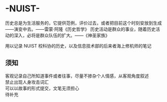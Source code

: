# -NUIST-

历史总是为生活服务的，它提供范例，评价过去，或者把目前这个时刻安放到生成――演变中去。——雷蒙·阿隆《历史哲学》
历史活动是群众的事业，随着历史活动的深入，必将是群众队伍的扩大。——《神圣家族》

用以记录 NUIST 校科协的历史，以及信息技术部的后来者海上修机师的笔记

## 须知

客观记录自己所知道事件或者往事，尽量不掺杂个人情感，从客观角度叙述  
禁止出现人身攻击词汇  
可以以故事的形式提交，文笔无须担心  
待补充
